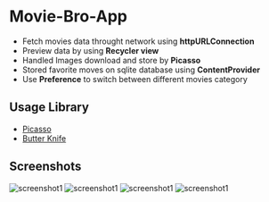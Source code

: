 # Movie-Bro-App

- Fetch movies data throught network using **httpURLConnection**
- Preview data by using **Recycler view**
- Handled Images download and store by **Picasso** 
- Stored favorite moves on sqlite database using **ContentProvider**
- Use **Preference** to switch between different movies category

## Usage Library

- [Picasso](https://square.github.io/picasso/)
- [Butter Knife](http://jakewharton.github.io/butterknife/)

## Screenshots

![screenshot1](screenshot1.png) ![screenshot1](screenshot2.png) ![screenshot1](screenshot3.png) ![screenshot1](screenshot4.png)  

